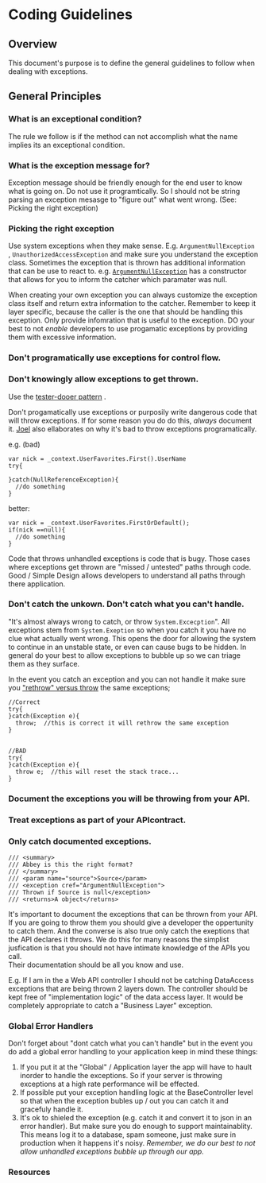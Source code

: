 # Coding Guidelines

## Overview

This document's purpose is to define the general guidelines to follow when dealing with exceptions.

## General Principles

### What is an exceptional condition?

The rule we follow is if the method can not accomplish what the name implies its an exceptional condition.  

### What is the exception message for?

Exception message should be friendly enough for the end user to know what is going on.  Do not use it programtically. So I should not be string parsing an exception mesasge to "figure out" what went wrong.  (See: Picking the right exception)

### Picking the right exception

Use system exceptions when they make sense.  E.g. `ArgumentNullException` , `UnauthorizedAccessException` and make sure you understand the exception class.  Sometimes the exception that is thrown has additional information that can be use to react to.  e.g. [`ArgumentNullException`](http://msdn.microsoft.com/en-us/library/k8a0dfcy.aspx)  has a constructor that allows for you to inform the catcher which paramater was null.  

When creating your own exception you can always customize the exception class itself and return extra information to the catcher.  Remember to keep it layer specific, because the caller is the one that should be handling this exception.  Only provide infomration that is useful to the exception.  DO your best to not *enable* developers to use progamatic exceptions by providing them with excessive information.  

### Don't programatically use exceptions for control flow.  
### Don't knowingly allow exceptions to get thrown.  

Use the [tester-dooer pattern](http://msdn.microsoft.com/en-us/library/ms229009%28v=vs.110%29.aspx) .

Don't progamatically use exceptions or purposily write dangerous code that will throw exceptions.  If for some reason you do do this, *always* document it.  [Joel](http://www.joelonsoftware.com/articles/Wrong.html) also ellaborates on why it's bad to throw exceptions programatically.

e.g. (bad)

    var nick = _context.UserFavorites.First().UserName 
    try{
    
    }catch(NullReferenceException){
      //do something
    }

better:

    var nick = _context.UserFavorites.FirstOrDefault();
    if(nick ==null){
      //do something
    }


Code that throws unhandled exceptions is code that is bugy.  Those cases where exceptions get thrown are "missed / untested" paths through code.  Good / Simple Design allows developers to understand all paths through there application.


### Don't catch the unkown.  Don't catch what you can't handle.

"It's almost always wrong to catch, or throw  `System.Excecption`".  All exceptions stem from `System.Exeption` so when you catch it you have no clue what actually went wrong.
This opens the door for allowing the system to continue in an unstable state, or even can cause bugs to be hidden. In general do your best to allow exceptions to bubble up so we can triage them as they surface.

In the event you catch an exception and you can not handle it make sure you ["rethrow" versus throw](http://stackoverflow.com/questions/22623/throwing-exceptions-best-practices) the same exceptions;

    //Correct
    try{
    }catch(Exception e){
      throw;  //this is correct it will rethrow the same exception
    }


    //BAD
    try{
    }catch(Exception e){
      throw e;  //this will reset the stack trace...
    }


### Document the exceptions you will be throwing from your API.  
### Treat exceptions as part of your APIcontract.  
### Only catch documented exceptions.

    /// <summary>
    /// Abbey is this the right format? 
    /// </summary>
    /// <param name="source">Source</param>
    /// <exception cref="ArgumentNullException">
    /// Thrown if Source is null</exception>
    /// <returns>A object</returns>

It's important to document the exceptions that can be thrown from your API.  
If you are going to throw them you should give a developer the oppertunity to catch them.  And the converse is also true only catch the exeptions that the API declares it throws.  We do this for many reasons the simplist jusfication is that you should not have intimate knowledge of the APIs you call.  
Their documentation should be all you know and use.  

E.g.  If I am in the a Web API controller I should not be catching DataAccess exceptions that are being thrown 2 layers down.  The controller should be kept free of "implementation logic" of the data access layer.  It would be completely appropriate to catch a "Business Layer" exception.


### Global Error Handlers

Don't forget about "dont catch what you can't handle" but in the event you do add a global error handling to your application keep in mind these things:

1.  If you put it at the "Global" / Application layer the app will have to hault inorder to handle the exceptions.  So if your server is throwing exceptions at a high rate performance will be effected.
2.  If possible put your exception handling logic at the BaseController level so that when the exception bubles up / out you can catch it and gracefuly handle it.
3.  It's ok to shieled the exception (e.g. catch it and convert it to json in an error handler).  But make sure you do enough to support maintainablity.  This means log it to a database, spam someone, just make sure in production when it happens it's noisy.  *Remember, we do our best to not allow unhandled exceptions bubble up through our app.*

### Resources

